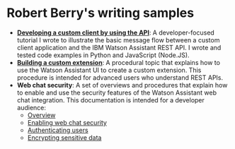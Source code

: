 # Robert Berry's writing samples

- **[Developing a custom client by using the API](https://cloud.ibm.com/docs/watson-assistant?topic=watson-assistant-api-client)**: A developer-focused tutorial I wrote to illustrate the basic message flow between a custom client application and the IBM Watson Assistant REST API. I wrote and tested code examples in Python and JavaScript (Node.JS).
- **[Building a custom extension](https://cloud.ibm.com/docs/watson-assistant?topic=watson-assistant-build-custom-extension)**: A procedural topic that explains how to use the Watson Assistant UI to create a custom extension. This procedure is intended for advanced users who understand REST APIs.
- **Web chat security**: A set of overviews and procedures that explain how to enable and use the security features of the Watson Assistant web chat integration. This documentation is intended for a developer audience:
  - [Overview](https://cloud.ibm.com/docs/watson-assistant?topic=watson-assistant-web-chat-security)
  - [Enabling web chat security](https://cloud.ibm.com/docs/watson-assistant?topic=watson-assistant-web-chat-security-enable)
  - [Authenticating users](https://cloud.ibm.com/docs/watson-assistant?topic=watson-assistant-web-chat-security-authenticate)
  - [Encrypting sensitive data](https://cloud.ibm.com/docs/watson-assistant?topic=watson-assistant-web-chat-security-encrypt)

